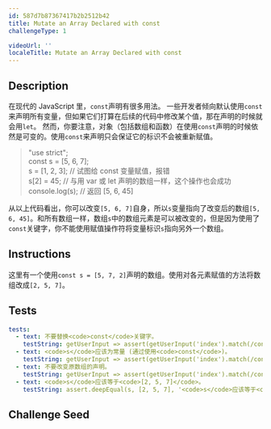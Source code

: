 ```yaml
---
id: 587d7b87367417b2b2512b42
title: Mutate an Array Declared with const
challengeType: 1

videoUrl: ''
localeTitle: Mutate an Array Declared with const
---
```


## Description
<section id='description'>
在现代的 JavaScript 里，<code>const</code>声明有很多用法。
一些开发者倾向默认使用<code>const</code>来声明所有变量，但如果它们打算在后续的代码中修改某个值，那在声明的时候就会用<code>let</code>。
然而，你要注意，对象（包括数组和函数）在使用<code>const</code>声明的时候依然是可变的。使用<code>const</code>来声明只会保证它的标识不会被重新赋值。
<blockquote>"use strict";<br>const s = [5, 6, 7];<br>s = [1, 2, 3]; // 试图给 const 变量赋值，报错<br>s[2] = 45; // 与用 var 或 let 声明的数组一样，这个操作也会成功<br>console.log(s); // 返回 [5, 6, 45]</blockquote>
从以上代码看出，你可以改变<code>[5, 6, 7]</code>自身，所以<code>s</code>变量指向了改变后的数组<code>[5, 6, 45]</code>。和所有数组一样，数组<code>s</code>中的数组元素是可以被改变的，但是因为使用了<code>const</code>关键字，你不能使用赋值操作符将变量标识<code>s</code>指向另外一个数组。
</section>

## Instructions
<section id='instructions'>
这里有一个使用<code>const s = [5, 7, 2]</code>声明的数组。使用对各元素赋值的方法将数组改成<code>[2, 5, 7]</code>。
</section>

## Tests
<section id='tests'>

```yml
tests:
  - text: 不要替换<code>const</code>关键字。
    testString: getUserInput => assert(getUserInput('index').match(/const/g), '不要替换<code>const</code>关键字。');
  - text: <code>s</code>应该为常量 (通过使用<code>const</code>)。
    testString: getUserInput => assert(getUserInput('index').match(/const\s+s/g), '<code>s</code>应该为常量 (通过使用<code>const</code>)。');
  - text: 不要改变原数组的声明。
    testString: getUserInput => assert(getUserInput('index').match(/const\s+s\s*=\s*\[\s*5\s*,\s*7\s*,\s*2\s*\]\s*;?/g), '不要改变原数组的声明。');
  - text: <code>s</code>应该等于<code>[2, 5, 7]</code>。
    testString: assert.deepEqual(s, [2, 5, 7], '<code>s</code>应该等于<code>[2, 5, 7]</code>。');

```

</section>

## Challenge Seed
<section id='challengeSeed'>















</section>

              